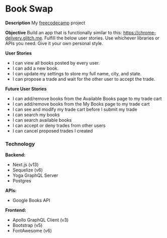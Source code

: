 # Book Swap

**Description**
My [freecodecamp](http://www.freecodecamp.com) project

**Objective**
Build an app that is functionally similar to this: https://chrome-delivery.glitch.me.
Fulfill the below user stories. Use whichever libraries or APIs you need. Give it your own personal style.

**User Stories**

- I can view all books posted by every user.
- I can add a new book.
- I can update my settings to store my full name, city, and state.
- I can propose a trade and wait for the other user to accept the trade.

**Future User Stories**

- I can add/remove books from the Available Books page to my trade cart
- I can add/remove books from the My Books page to my trade cart
- I can see and modify my trade cart before I submit my trade
- I can search my books
- I can search available books
- I can accept or deny trades from other users
- I can cancel proposed trades I created

### Technology

**Backend:**

- Next.js (v13)
- Sequelize (v6)
- Yoga GraphQL Server
- Postgres

**APIs:**

- Google Books API

**Frontend:**

- Apollo GraphQL Client (v3)
- Bootstrap (v5)
- FontAwesome (v6)
